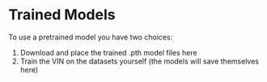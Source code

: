 # Trained Models
To use a pretrained model you have two choices:
1. Download and place the trained .pth model files here
2. Train the VIN on the datasets yourself (the models will save themselves here)